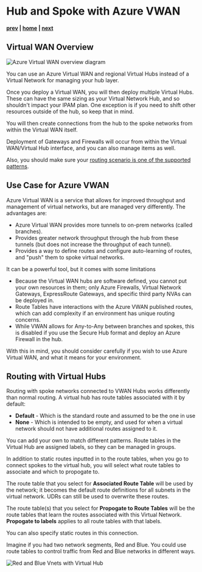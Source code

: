 # Hub and Spoke with Azure VWAN

**[prev](./basics.md) | [home](./readme.md)  | [next](./security-overview.md)**

## Virtual WAN Overview

![Azure Virtual WAN overview diagram](https://docs.microsoft.com/azure/virtual-wan/media/virtual-wan-about/virtualwan1.png)

You can use an Azure Virtual WAN and regional Virtual Hubs instead of a Virtual Network for managing your hub layer.

Once you deploy a Virtual WAN, you will then deploy multiple Virtual Hubs.  These can have the same sizing as your Virtual Network Hub, and so shouldn't impact your IPAM plan.  One exception is if you need to shift other resources outside of the hub, so keep that in mind.

You will then create connections from the hub to the spoke networks from within the Virtual WAN itself.

Deployment of Gateways and Firewalls will occur from within the Virtual WAN/Virtual Hub interface, and you can also manage items as well.

Also, you should make sure your [routing scenario is one of the supported patterns](https://docs.microsoft.com/azure/virtual-wan/scenario-any-to-any).

## Use Case for Azure VWAN

Azure Virtual WAN is a service that allows for improved throughput and management of virtual networks, but are managed very differently.  The advantages are:

* Azure Virtual WAN provides more tunnels to on-prem networks (called branches).
* Provides greater network throughput through the hub from these tunnels (but does not increase the throughput of each tunnel).
* Provides a way to define routes and configure auto-learning of routes, and "push" them to spoke virtual networks.

It can be a powerful tool, but it comes with some limitations

* Because the Virtual WAN hubs are software defined, you cannot put your own resources in them; only Azure Firewalls, Virtual Network Gateways, ExpressRoute Gateways, and specific third party NVAs can be deployed in.
* Route Tables have interactions with the Azure VWAN published routes, which can add complexity if an environment has unique routing concerns.
* While VWAN allows for Any-to-Any between branches and spokes, this is disabled if you use the Secure Hub format and deploy an Azure Firewall in the hub.

With this in mind, you should consider carefully if you wish to use Azure Virtual WAN, and what it means for your environment.

## Routing with Virtual Hubs

Routing with spoke networks connected to VWAN Hubs works differently than normal routing.  A virtual hub has route tables associated with it by default:

* **Default** - Which is the standard route and assumed to be the one in use
* **None** - Which is intended to be empty, and used for when a virtual network should not have additional routes assigned to it.

You can add your own to match different patterns.  Route tables in the Virtual Hub are assigned labels, so they can be managed in groups.

In addition to static routes inputted in to the route tables, when you go to connect spokes to the virtual hub, you will select what route tables to associate and which to propogate to.

The route table that you select for **Associated Route Table** will be used by the network; it becomes the default route definitions for all subnets in the virtual network.  UDRs can still be used to overwrite these routes.

The route table(s) that you select for **Propogate to Route Tables** will be the route tables that learn the routes associated with this Virtual Network.  **Propogate to labels** applies to all route tables with that labels.

You can also specify static routes in this connection.

Imagine if you had two network segments, Red and Blue.  You could use route tables to control traffic from Red and Blue networks in different ways.

![Red and Blue Vnets with Virtual Hub](https://docs.microsoft.com/azure/virtual-wan/media/routing-scenarios/custom-branch-vnet/custom-branch.png)
